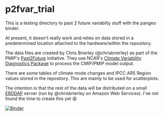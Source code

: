 # p2fvar_trial
This is a testing directory to past 2 future variabilty stuff with the pangeo binder. 

At present, it doesn't really work and relies on data stored in a predetermined location attached to the hardware/within the repository. 

The data files are created by Chris Brierley (@chrisbrierley) as part of the PMIP's [Past2Future](www.past2future.org]) initiative. They use NCAR's [Climate Variability Diagnostics Package](http://www.cesm.ucar.edu/working_groups/CVC/cvdp) to process the CMIP/PMIP model output.

There are some tables of climate mode changes and IPCC AR5 Region values stored in the repository. This are mainly to be used for scatterplots.

The intention is that the rest of the data will be distributed on a small [ERDDAP](https://coastwatch.pfeg.noaa.gov/erddap/download/setup.html) server (run by @chrisbrierley on Amazon Web Services). I've not found the time to create this yet :weary:

[![Binder](https://binder.pangeo.io/badge_logo.svg)](https://binder.pangeo.io/v2/gh/chrisbrierley/p2fvar_trial/master)
